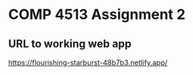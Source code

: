 # COMP 4513 Assignment 2

## URL to working web app
https://flourishing-starburst-48b7b3.netlify.app/